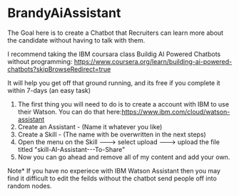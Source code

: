 # BrandyAiAssistant
The Goal here is to create a Chatbot that Recruiters can learn more about the candidate without having to talk with them.

I recommend taking the IBM coursara class Buildig AI Powered Chatbots without programming:
https://www.coursera.org/learn/building-ai-powered-chatbots?skipBrowseRedirect=true

It will help you get off that ground running, and its free if you complete it within 7-days (an easy task)

1. The first thing you will need to do is to create a account with IBM to use their Watson. You can do that here:https://www.ibm.com/cloud/watson-assistant
2. Create an Assistant - (Name it whatever you like)
3. Create a Skill - (The name with be overwritten in the next steps)
4. Open the menu on the Skill ---> select upload ---> upload the file titled "skill-AI-Assistant---To-Share"
5. Now you can go ahead and remove all of my content and add your own.


Note* If you have no experiece with IBM Watson Assistant then you may find it difficult to edit the feilds without the chatbot send people off into random nodes.

